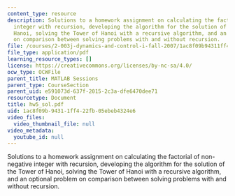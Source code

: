 ```yaml
---
content_type: resource
description: Solutions to a homework assignment on calculating the factorial of non-negative
  integer with recursion, developing the algorithm for the solution of the Tower of
  Hanoi, solving the Tower of Hanoi with a recursive algorithm, and an optional problem
  on comparison between solving problems with and without recursion.
file: /courses/2-003j-dynamics-and-control-i-fall-2007/1ac8f09b94311ff422fb05ebeb4324e6_hw5_sol.pdf
file_type: application/pdf
learning_resource_types: []
license: https://creativecommons.org/licenses/by-nc-sa/4.0/
ocw_type: OCWFile
parent_title: MATLAB Sessions
parent_type: CourseSection
parent_uid: e591073d-637f-2015-2c3a-dfe6470dee71
resourcetype: Document
title: hw5_sol.pdf
uid: 1ac8f09b-9431-1ff4-22fb-05ebeb4324e6
video_files:
  video_thumbnail_file: null
video_metadata:
  youtube_id: null
---
```

Solutions to a homework assignment on calculating the factorial of non-negative integer with recursion, developing the algorithm for the solution of the Tower of Hanoi, solving the Tower of Hanoi with a recursive algorithm, and an optional problem on comparison between solving problems with and without recursion.